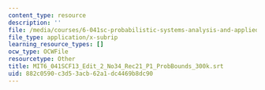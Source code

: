 ```yaml
---
content_type: resource
description: ''
file: /media/courses/6-041sc-probabilistic-systems-analysis-and-applied-probability-fall-2013/882c0590c3d53acb62a1dc4469b8dc90_MIT6_041SCF13_Edit_2_No34_Rec21_P1_ProbBounds_300k.srt
file_type: application/x-subrip
learning_resource_types: []
ocw_type: OCWFile
resourcetype: Other
title: MIT6_041SCF13_Edit_2_No34_Rec21_P1_ProbBounds_300k.srt
uid: 882c0590-c3d5-3acb-62a1-dc4469b8dc90
---
```

